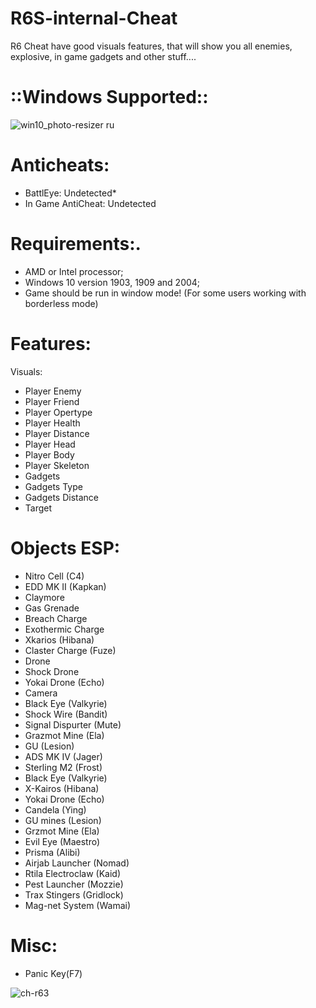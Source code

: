 # R6S-internal-Cheat
R6 Cheat have good visuals features, that will show you all enemies, explosive, in game gadgets and other stuff....

# ::Windows Supported::
![win10_photo-resizer ru](https://user-images.githubusercontent.com/94209728/141605158-2d110b66-5647-40ce-9095-e3ac8d6ae28c.png)

# Anticheats:
- BattlEye: Undetected*
- In Game AntiCheat: Undetected

# Requirements:.
- AMD or Intel processor;
- Windows 10 version 1903, 1909 and 2004;
- Game should be run in window mode! (For some users working with borderless mode)

# Features:
Visuals:
- Player Enemy
- Player Friend
- Player Opertype
- Player Health
- Player Distance
- Player Head
- Player Body
- Player Skeleton
- Gadgets
- Gadgets Type
- Gadgets Distance
- Target

# Objects ESP:
- Nitro Cell (C4)
- EDD MK II (Kapkan)
- Claymore
- Gas Grenade
- Breach Charge
- Exothermic Charge
- Xkarios (Hibana)
- Claster Charge (Fuze)
- Drone
- Shock Drone
- Yokai Drone (Echo)
- Camera
- Black Eye (Valkyrie)
- Shock Wire (Bandit)
- Signal Dispurter (Mute)
- Grazmot Mine (Ela)
- GU (Lesion)
- ADS MK IV (Jager)
- Sterling M2 (Frost)
- Black Eye (Valkyrie)
- X-Kairos (Hibana)
- Yokai Drone (Echo)
- Candela (Ying)
- GU mines (Lesion)
- Grzmot Mine (Ela)
- Evil Eye (Maestro)
- Prisma (Alibi)
- Airjab Launcher (Nomad)
- Rtila Electroclaw (Kaid)
- Pest Launcher (Mozzie)
- Trax Stingers (Gridlock)
- Mag-net System (Wamai)


# Misc:
- Panic Key(F7)​

![ch-r63](https://user-images.githubusercontent.com/94209728/141605229-41f19d91-5d32-49ea-97c1-9ffb57c111f3.png)

